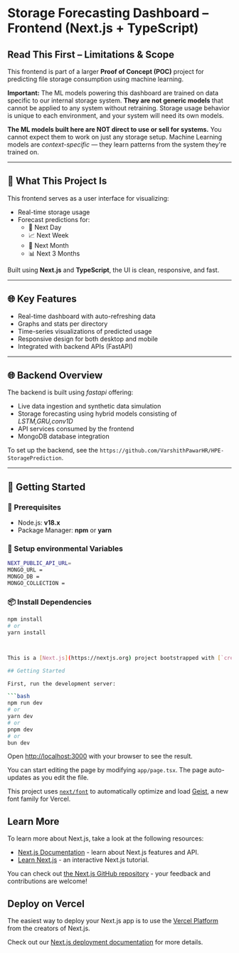# Storage Forecasting Dashboard – Frontend (Next.js + TypeScript)

## Read This First – Limitations & Scope

This frontend is part of a larger **Proof of Concept (POC)** project for  predicting file storage consumption using machine learning.

**Important:** The ML models powering this dashboard are trained on data specific to our internal storage system. **They are not generic models** that cannot be applied to any system without retraining. Storage usage behavior is unique to each environment, and your system will need its own models.

**The ML models built here are NOT direct to use or sell for systems.** You cannot expect them to work on just any storage setup. Machine Learning models are *context-specific* — they learn patterns from the system they're trained on.


---

## 🧠 What This Project Is

This frontend serves as a user interface for visualizing:

- Real-time storage usage
- Forecast predictions for:
  - 📅 Next Day
  - 📈 Next Week
  - 📆 Next Month
  - 📊 Next 3 Months

Built using **Next.js** and **TypeScript**, the UI is clean, responsive, and fast.

---

## 🌐 Key Features

- Real-time dashboard with auto-refreshing data
- Graphs and stats per directory
- Time-series visualizations of predicted usage
- Responsive design for both desktop and mobile
- Integrated with backend APIs (FastAPI)

---

## 🌐 Backend Overview

The backend is built using *fastapi*  offering:

- Live data ingestion and synthetic data simulation  
- Storage forecasting using hybrid models consisting of *LSTM,GRU,conv1D*  
- API services consumed by the frontend  
- MongoDB database integration

To set up the backend, see the `https://github.com/VarshithPawarHR/HPE-StoragePrediction`.

---


## 🚀 Getting Started

### 🔧 Prerequisites

- Node.js: **v18.x**
- Package Manager: **npm** or **yarn**

### 🔧 Setup environmental Variables

```bash
NEXT_PUBLIC_API_URL= 
MONGO_URL =
MONGO_DB = 
MONGO_COLLECTION = 
```

### 📦 Install Dependencies

```bash
npm install
# or
yarn install



This is a [Next.js](https://nextjs.org) project bootstrapped with [`create-next-app`](https://nextjs.org/docs/app/api-reference/cli/create-next-app).

## Getting Started

First, run the development server:

```bash
npm run dev
# or
yarn dev
# or
pnpm dev
# or
bun dev
```

Open [http://localhost:3000](http://localhost:3000) with your browser to see the result.

You can start editing the page by modifying `app/page.tsx`. The page auto-updates as you edit the file.

This project uses [`next/font`](https://nextjs.org/docs/app/building-your-application/optimizing/fonts) to automatically optimize and load [Geist](https://vercel.com/font), a new font family for Vercel.

## Learn More

To learn more about Next.js, take a look at the following resources:

- [Next.js Documentation](https://nextjs.org/docs) - learn about Next.js features and API.
- [Learn Next.js](https://nextjs.org/learn) - an interactive Next.js tutorial.

You can check out [the Next.js GitHub repository](https://github.com/vercel/next.js) - your feedback and contributions are welcome!

## Deploy on Vercel

The easiest way to deploy your Next.js app is to use the [Vercel Platform](https://vercel.com/new?utm_medium=default-template&filter=next.js&utm_source=create-next-app&utm_campaign=create-next-app-readme) from the creators of Next.js.

Check out our [Next.js deployment documentation](https://nextjs.org/docs/app/building-your-application/deploying) for more details.
